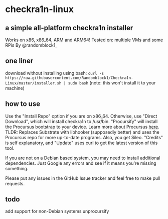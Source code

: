 # checkra1n-linux
## a simple all-platform checkra1n installer
Works on x86, x86\_64, ARM and ARM64!
Tested on: multiple VMs and some RPis
By @randomblock1\_

## one liner
download without installing using bash:
```curl -s https://raw.githubusercontent.com/Randomblock1/Checkra1n-Linux/master/installer.sh | sudo bash```
(note: this won't install it to your machine)

## how to use
Use the "Install Repo" option if you are on x86\_64. Otherwise, use "Direct Download", which will install checkra1n to /usr/bin.
"Procursify" will install the Procursus bootstrap to your device. Learn more about Procursus [here](https://github.com/ProcursusTeam/Procursus). TLDR: Replaces Substrate with libhooker (supposedly better) and uses the Procursus repo for more up-to-date programs. Also, you get Sileo.
"Credits" is self explanatory, and "Update" uses curl to get the latest version of this tool.

If you are not on a Debian based system, you may need to install additional dependencies. Just Google any errors and see if it means you're missing something.

Please put any issues in the GitHub Issue tracker and feel free to make pull requests.

## todo
add support for non-Debian systems
unprocursify
